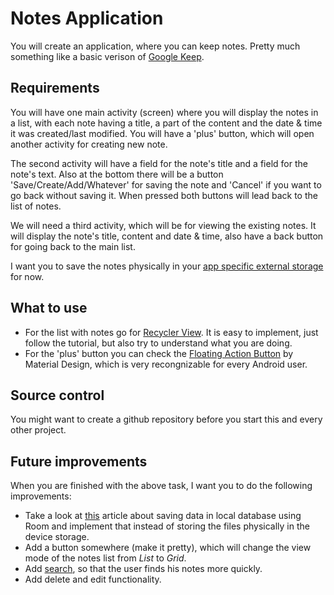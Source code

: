 # Notes Application

You will create an application, where you can keep notes. Pretty much something like a basic verison of [Google Keep](https://play.google.com/store/apps/details?id=com.google.android.keep). 

## Requirements

You will have one main activity (screen) where you will display the notes in a list, with each note having a title, a part of the content and the date & time it was created/last modified. You will have a 'plus' button, which will open another activity for creating new note.

The second activity will have a field for the note's title and a field for the note's text. Also at the bottom there will be a button 'Save/Create/Add/Whatever' for saving the note and 'Cancel' if you want to go back without saving it. When pressed both buttons will lead back to the list of notes.

We will need a third activity, which will be for viewing the existing notes. It will display the note's title, content and date & time, also have a back button for going back to the main list.

I want you to save the notes physically in your [app specific external storage](https://developer.android.com/training/data-storage/app-specific) for now.

## What to use

* For the list with notes go for [Recycler View](https://developer.android.com/guide/topics/ui/layout/recyclerview). It is easy to implement, just follow the tutorial, but also try to understand what you are doing.
* For the 'plus' button you can check the [Floating Action Button](https://developer.android.com/guide/topics/ui/floating-action-button) by Material Design, which is very recongnizable for every Android user.

## Source control

You might want to create a github repository before you start this and every other project. 

## Future improvements

When you are finished with the above task, I want you to do the following improvements:

* Take a look at [this](https://developer.android.com/training/data-storage/room) article about saving data in local database using Room and implement that instead of storing the files physically in the device storage.
* Add a button somewhere (make it pretty), which will change the view mode of the notes list from *List* to *Grid*.
* Add [search](https://developer.android.com/guide/topics/search), so that the user finds his notes more quickly.
* Add delete and edit functionality.
